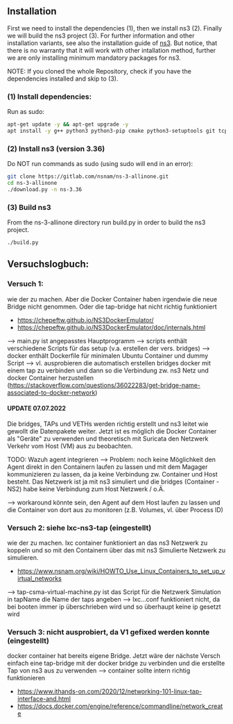 ## Installation

First we need to install the dependencies (1), then we install ns3 (2). Finally we will build the ns3 project (3). For further information and other installation variants, see also the installation guide of [ns3](https://www.nsnam.org/wiki/Installation). But notice, that there is no warranty that it will work with other intallation method, further we are only installing minimum mandatory packages for ns3. 

NOTE: If you cloned the whole Repository, check if you have the dependencies installed and skip to (3).

### (1) Install dependencies:
Run as sudo:
```bash
apt-get update -y && apt-get upgrade -y
apt install -y g++ python3 python3-pip cmake python3-setuptools git tcpdump uml-utilities bridge-utils
```

### (2) Install ns3 (version 3.36)
Do NOT run commands as sudo (using sudo will end in an error):
```bash 
git clone https://gitlab.com/nsnam/ns-3-allinone.git 
cd ns-3-allinone 
./download.py -n ns-3.36 
```
### (3) Build ns3
From the ns-3-allinone directory run build.py in order to build the ns3 project.
```bash
./build.py 
```

## Versuchslogbuch:
### Versuch 1: 

wie der zu machen. Aber die Docker Container haben irgendwie die neue Bridge nicht genommen. Oder die 
        tap-bridge hat nicht richtig funktioniert
- https://chepeftw.github.io/NS3DockerEmulator/ 
- https://chepeftw.github.io/NS3DockerEmulator/doc/internals.html

--> main.py ist angepasstes Hauptprogramm
--> scripts enthält verschiedene Scripts für das setup (v.a. erstellen der vers. bridges)
--> docker enthält Dockerfile für minimalen Ubuntu Container und dummy Script
--> vl. ausprobieren die automatisch erstellen bridges docker mit einem tap zu verbinden und dann so die Verbindung zw. ns3 Netz und docker Container
        herzustellen (https://stackoverflow.com/questions/36022283/get-bridge-name-associated-to-docker-network)

#### UPDATE 07.07.2022
Die bridges, TAPs und VETHs werden richtig erstellt und ns3 leitet wie gewollt die Datenpakete weiter. Jetzt ist es möglich die Docker Container als "Geräte" zu verwenden und theoretisch mit Suricata den Netzwerk Verkehr vom Host (VM) aus zu beobachten.


TODO: Wazuh agent integrieren --> Problem: noch keine Möglichkeit den Agent direkt in den Containern laufen zu lassen und mit dem Magager kommunizieren zu lassen, da ja keine Verbindung zw. Container und Host besteht. Das Netzwerk ist ja mit ns3 simuliert und die bridges (Container - NS2) habe keine Verbindung zum Host Netzwerk / o.Ä. 

--> workaround könnte sein, den Agent auf dem Host laufen zu lassen und die Container von dort aus zu monitoren (z.B. Volumes, vl. über Process ID)


### Versuch 2: siehe lxc-ns3-tap (eingestellt)

wie der zu machen. lxc container funktioniert an das ns3 Netzwerk zu koppeln und so mit den Containern über das mit ns3 Simulierte Netzwerk zu simulieren.
- https://www.nsnam.org/wiki/HOWTO_Use_Linux_Containers_to_set_up_virtual_networks

--> tap-csma-virtual-machine.py ist das Script für die Netzwerk Simulation in tapName die Name der taps angeben
--> lxc...conf funktioniert nicht, da bei booten immer ip überschrieben wird und so überhaupt keine ip gesetzt wird

### Versuch 3: nicht ausprobiert, da V1 gefixed werden konnte (eingestellt)

docker container hat bereits eigene Bridge. Jetzt wäre der nächste Versch einfach eine tap-bridge mit der docker bridge zu verbinden und die erstellte Tap von ns3 aus zu verwenden --> container sollte intern richtig funktionieren

- https://www.ithands-on.com/2020/12/networking-101-linux-tap-interface-and.html
- https://docs.docker.com/engine/reference/commandline/network_create



